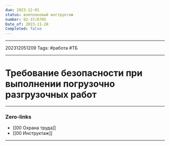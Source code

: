 ```yaml
---
due: 2023-12-01
status: внеплановый инструктаж
number: 02-37/6705
Date_of: 2023-11-20
Completed: false
---
```

---
202312051209
Tags: #работа #ТБ

---
# Требование безопасности при выполнении погрузочно разгрузочных работ

---
### Zero-links

- [[00 Охрана труда]]
- [[00 Инструктаж]]

---